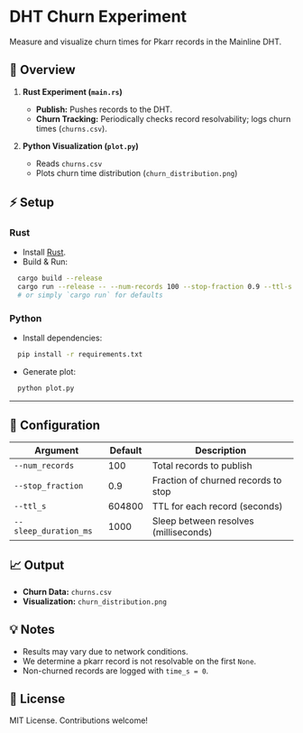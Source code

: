 # DHT Churn Experiment

Measure and visualize churn times for Pkarr records in the Mainline DHT.

## 🚀 Overview

1. **Rust Experiment (`main.rs`)**

   - **Publish:** Pushes records to the DHT.
   - **Churn Tracking:** Periodically checks record resolvability; logs churn times (`churns.csv`).

2. **Python Visualization (`plot.py`)**
   - Reads `churns.csv`
   - Plots churn time distribution (`churn_distribution.png`)

## ⚡️ Setup

### Rust

- Install [Rust](https://www.rust-lang.org/tools/install).
- Build & Run:

```bash
  cargo build --release
  cargo run --release -- --num-records 100 --stop-fraction 0.9 --ttl-s 604800 --sleep-duration-ms 1000
  # or simply `cargo run` for defaults
```

### Python

- Install dependencies:

```bash
  pip install -r requirements.txt
```

- Generate plot:

```bash
  python plot.py
```

---

## 🔧 Configuration

| Argument              | Default | Description                           |
| --------------------- | ------- | ------------------------------------- |
| `--num_records`       | 100     | Total records to publish              |
| `--stop_fraction`     | 0.9     | Fraction of churned records to stop   |
| `--ttl_s`             | 604800  | TTL for each record (seconds)         |
| `--sleep_duration_ms` | 1000    | Sleep between resolves (milliseconds) |

## 📈 Output

- **Churn Data:** `churns.csv`
- **Visualization:** `churn_distribution.png`

## 💡 Notes

- Results may vary due to network conditions.
- We determine a pkarr record is not resolvable on the first `None`.
- Non-churned records are logged with `time_s = 0`.

## 📜 License

MIT License. Contributions welcome!
